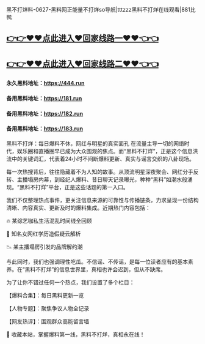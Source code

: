 黑不打烊料-0627-黑料网正能量不打烊so导航|tttzzz黑料不打烊在线观看|881比鸭

## [👉👉♥♥点此进入♥回家线路一♥♥👈👈](https://unpkg.com/182run/index.html)
## [👉👉♥♥点此进入♥回家线路二♥♥👈👈](https://unpkg.com/182-1run/index.html)

#### 永久黑料地址：https://444.run
#### 备用黑料地址：https://181.run
#### 备用黑料地址：https://182.run
#### 备用黑料地址：https://183.run

黑料不打烊：每日爆料不休，网红与明星的真实面孔
在流量主导一切的网络时代，娱乐圈和直播圈早已成为大众围观的焦点。而“黑料不打烊”，正是这个信息洪流中的关键词汇，代表着24小时不间断爆料更新、真实与谣言交织的八卦现场。

每一次热搜背后，往往隐藏着不为人知的故事。从顶流明星深夜聚会、网红分手反转、主播塌房内幕，到经纪人爆料、昔日聊天记录曝光，种种“黑料”如潮水般涌现。“黑料不打烊”平台，正是这些话题的第一入口。

我们不仅整理热点事件，更关注信息来源的可靠性与传播链条，力求呈现一份结构清晰、内容真实、更新及时的爆料集成。近期热门内容包括：

🔥 某综艺咖私生活混乱时间线全回顾

📸 知名女网红学历造假疑云解析

📉 某主播塌房引发的品牌解约潮

与此同时，我们也强调理性吃瓜。不信谣、不传谣，是每一位读者应有的基本素养。在“黑料不打烊”的信息世界里，真相也许会迟到，但从不缺席。

为了让你不错过任何一个热点，我们设置了多个栏目：

【爆料合集】：每日黑料更新一览

【人物专题】：聚焦争议人物全记录

【网友热评】：围观群众高能留言墙

📌 收藏本站，掌握爆料第一线，黑料不打烊，真相永在线！



